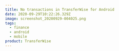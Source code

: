 ```yaml
---
title: No transactions in TransferWise for Android
date: 2020-09-29T10:22:26.329Z
image: screenshot_20200929-004025.png
tags:
  - finance
  - android
  - mobile
product: TransferWise
---
```

